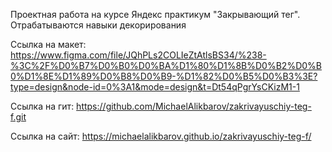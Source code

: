 Проектная работа на курсе Яндекс практикум "Закрывающий тег".
Отрабатываются навыки декорирования

Ссылка на макет: https://www.figma.com/file/JQhPLs2COLIeZtAtlsBS34/%238-%3C%2F%D0%B7%D0%B0%D0%BA%D1%80%D1%8B%D0%B2%D0%B0%D1%8E%D1%89%D0%B8%D0%B9-%D1%82%D0%B5%D0%B3%3E?type=design&node-id=0%3A1&mode=design&t=Dt54qPgrYsCKizM1-1

Ссылка на гит: https://github.com/MichaelAlikbarov/zakrivayuschiy-teg-f.git

Ссылка на сайт: https://michaelalikbarov.github.io/zakrivayuschiy-teg-f/